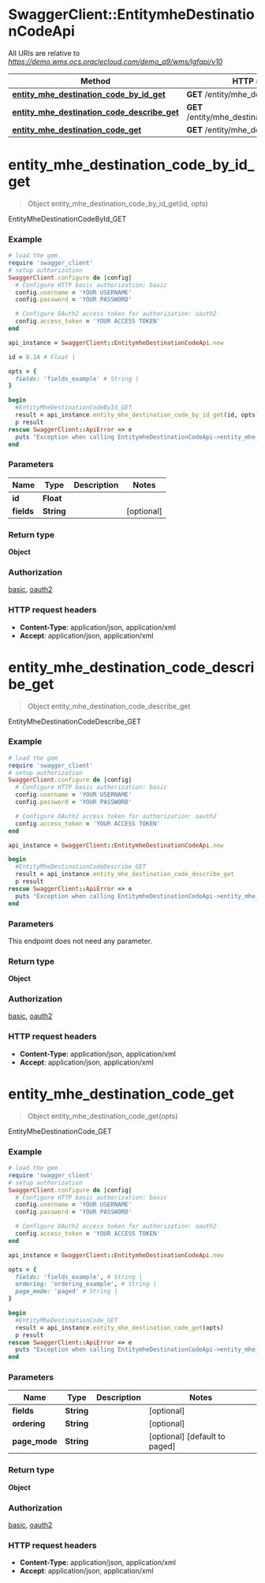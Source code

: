 # SwaggerClient::EntitymheDestinationCodeApi

All URIs are relative to *https://demo.wms.ocs.oraclecloud.com/demo_a9/wms/lgfapi/v10*

Method | HTTP request | Description
------------- | ------------- | -------------
[**entity_mhe_destination_code_by_id_get**](EntitymheDestinationCodeApi.md#entity_mhe_destination_code_by_id_get) | **GET** /entity/mhe_destination_code/{id} | EntityMheDestinationCodeById_GET
[**entity_mhe_destination_code_describe_get**](EntitymheDestinationCodeApi.md#entity_mhe_destination_code_describe_get) | **GET** /entity/mhe_destination_code/describe | EntityMheDestinationCodeDescribe_GET
[**entity_mhe_destination_code_get**](EntitymheDestinationCodeApi.md#entity_mhe_destination_code_get) | **GET** /entity/mhe_destination_code | EntityMheDestinationCode_GET


# **entity_mhe_destination_code_by_id_get**
> Object entity_mhe_destination_code_by_id_get(id, opts)

EntityMheDestinationCodeById_GET



### Example
```ruby
# load the gem
require 'swagger_client'
# setup authorization
SwaggerClient.configure do |config|
  # Configure HTTP basic authorization: basic
  config.username = 'YOUR USERNAME'
  config.password = 'YOUR PASSWORD'

  # Configure OAuth2 access token for authorization: oauth2
  config.access_token = 'YOUR ACCESS TOKEN'
end

api_instance = SwaggerClient::EntitymheDestinationCodeApi.new

id = 8.14 # Float | 

opts = { 
  fields: 'fields_example' # String | 
}

begin
  #EntityMheDestinationCodeById_GET
  result = api_instance.entity_mhe_destination_code_by_id_get(id, opts)
  p result
rescue SwaggerClient::ApiError => e
  puts "Exception when calling EntitymheDestinationCodeApi->entity_mhe_destination_code_by_id_get: #{e}"
end
```

### Parameters

Name | Type | Description  | Notes
------------- | ------------- | ------------- | -------------
 **id** | **Float**|  | 
 **fields** | **String**|  | [optional] 

### Return type

**Object**

### Authorization

[basic](../README.md#basic), [oauth2](../README.md#oauth2)

### HTTP request headers

 - **Content-Type**: application/json, application/xml
 - **Accept**: application/json, application/xml



# **entity_mhe_destination_code_describe_get**
> Object entity_mhe_destination_code_describe_get

EntityMheDestinationCodeDescribe_GET



### Example
```ruby
# load the gem
require 'swagger_client'
# setup authorization
SwaggerClient.configure do |config|
  # Configure HTTP basic authorization: basic
  config.username = 'YOUR USERNAME'
  config.password = 'YOUR PASSWORD'

  # Configure OAuth2 access token for authorization: oauth2
  config.access_token = 'YOUR ACCESS TOKEN'
end

api_instance = SwaggerClient::EntitymheDestinationCodeApi.new

begin
  #EntityMheDestinationCodeDescribe_GET
  result = api_instance.entity_mhe_destination_code_describe_get
  p result
rescue SwaggerClient::ApiError => e
  puts "Exception when calling EntitymheDestinationCodeApi->entity_mhe_destination_code_describe_get: #{e}"
end
```

### Parameters
This endpoint does not need any parameter.

### Return type

**Object**

### Authorization

[basic](../README.md#basic), [oauth2](../README.md#oauth2)

### HTTP request headers

 - **Content-Type**: application/json, application/xml
 - **Accept**: application/json, application/xml



# **entity_mhe_destination_code_get**
> Object entity_mhe_destination_code_get(opts)

EntityMheDestinationCode_GET



### Example
```ruby
# load the gem
require 'swagger_client'
# setup authorization
SwaggerClient.configure do |config|
  # Configure HTTP basic authorization: basic
  config.username = 'YOUR USERNAME'
  config.password = 'YOUR PASSWORD'

  # Configure OAuth2 access token for authorization: oauth2
  config.access_token = 'YOUR ACCESS TOKEN'
end

api_instance = SwaggerClient::EntitymheDestinationCodeApi.new

opts = { 
  fields: 'fields_example', # String | 
  ordering: 'ordering_example', # String | 
  page_mode: 'paged' # String | 
}

begin
  #EntityMheDestinationCode_GET
  result = api_instance.entity_mhe_destination_code_get(opts)
  p result
rescue SwaggerClient::ApiError => e
  puts "Exception when calling EntitymheDestinationCodeApi->entity_mhe_destination_code_get: #{e}"
end
```

### Parameters

Name | Type | Description  | Notes
------------- | ------------- | ------------- | -------------
 **fields** | **String**|  | [optional] 
 **ordering** | **String**|  | [optional] 
 **page_mode** | **String**|  | [optional] [default to paged]

### Return type

**Object**

### Authorization

[basic](../README.md#basic), [oauth2](../README.md#oauth2)

### HTTP request headers

 - **Content-Type**: application/json, application/xml
 - **Accept**: application/json, application/xml



